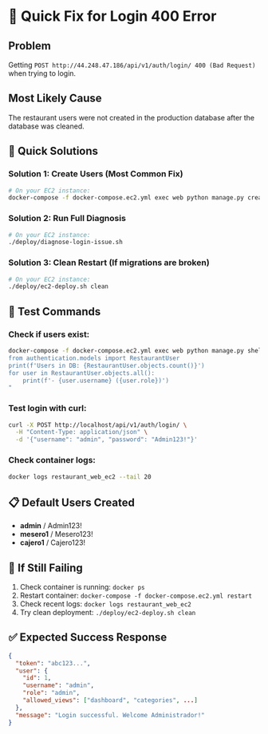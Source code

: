 # 🚨 Quick Fix for Login 400 Error

## Problem
Getting `POST http://44.248.47.186/api/v1/auth/login/ 400 (Bad Request)` when trying to login.

## Most Likely Cause
The restaurant users were not created in the production database after the database was cleaned.

## 🚀 Quick Solutions

### Solution 1: Create Users (Most Common Fix)
```bash
# On your EC2 instance:
docker-compose -f docker-compose.ec2.yml exec web python manage.py create_restaurant_users
```

### Solution 2: Run Full Diagnosis
```bash
# On your EC2 instance:
./deploy/diagnose-login-issue.sh
```

### Solution 3: Clean Restart (If migrations are broken)
```bash
# On your EC2 instance:
./deploy/ec2-deploy.sh clean
```

## 🧪 Test Commands

### Check if users exist:
```bash
docker-compose -f docker-compose.ec2.yml exec web python manage.py shell -c "
from authentication.models import RestaurantUser
print(f'Users in DB: {RestaurantUser.objects.count()}')
for user in RestaurantUser.objects.all():
    print(f'- {user.username} ({user.role})')
"
```

### Test login with curl:
```bash
curl -X POST http://localhost/api/v1/auth/login/ \
  -H "Content-Type: application/json" \
  -d '{"username": "admin", "password": "Admin123!"}'
```

### Check container logs:
```bash
docker logs restaurant_web_ec2 --tail 20
```

## 📋 Default Users Created
- **admin** / Admin123!
- **mesero1** / Mesero123!
- **cajero1** / Cajero123!

## 🔄 If Still Failing
1. Check container is running: `docker ps`
2. Restart container: `docker-compose -f docker-compose.ec2.yml restart`
3. Check recent logs: `docker logs restaurant_web_ec2`
4. Try clean deployment: `./deploy/ec2-deploy.sh clean`

## ✅ Expected Success Response
```json
{
  "token": "abc123...",
  "user": {
    "id": 1,
    "username": "admin",
    "role": "admin",
    "allowed_views": ["dashboard", "categories", ...]
  },
  "message": "Login successful. Welcome Administrador!"
}
```
